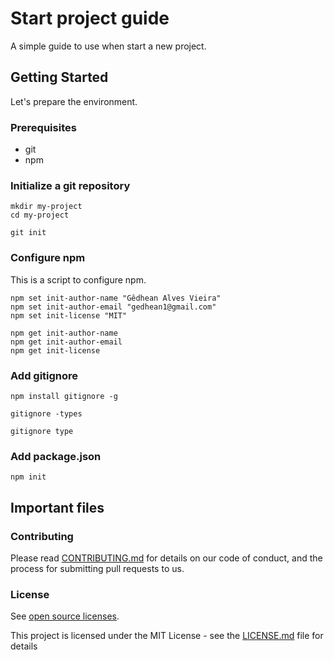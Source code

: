 # Start project guide

A simple guide to use when start a new project.

## Getting Started

Let's prepare the environment.

### Prerequisites

- git
- npm

### Initialize a git repository 

```
mkdir my-project 
cd my-project

git init
```

### Configure npm

This is a script to configure npm.

```
npm set init-author-name "Gêdhean Alves Vieira"
npm set init-author-email "gedhean1@gmail.com"
npm set init-license "MIT"

npm get init-author-name
npm get init-author-email
npm get init-license

```

### Add gitignore

```
npm install gitignore -g

gitignore -types

gitignore type

```

### Add package.json


```
npm init

```

## Important files

### Contributing

Please read [CONTRIBUTING.md]() for details on our code of conduct, and the process for submitting pull requests to us.

### License

See [open source licenses](https://opensource.org/licenses).

This project is licensed under the MIT License - see the [LICENSE.md](https://github.com/gedhean/start-project-guide/blob/master/LICENSE) file for details
